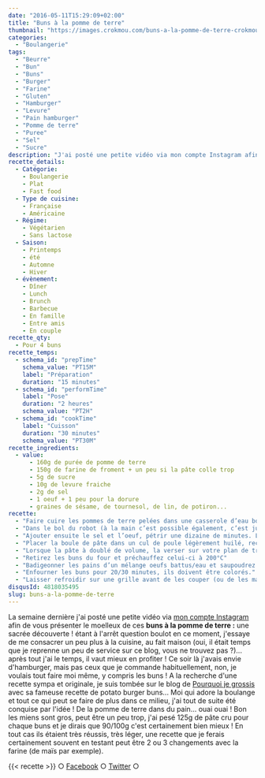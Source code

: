 ```yaml
---
date: "2016-05-11T15:29:09+02:00"
title: "Buns à la pomme de terre"
thumbnail: "https://images.crokmou.com/buns-a-la-pomme-de-terre-crokmou-blog-culinaire.jpg"
categories:
  - "Boulangerie"
tags:
  - "Beurre"
  - "Bun"
  - "Buns"
  - "Burger"
  - "Farine"
  - "Gluten"
  - "Hamburger"
  - "Levure"
  - "Pain hamburger"
  - "Pomme de terre"
  - "Puree"
  - "Sel"
  - "Sucre"
description: "J'ai posté une petite vidéo via mon compte Instagram afin de vous présenter le moelleux de ces buns à la pomme de terre, une sacrée découverte !"
recette_details:
  - Catégorie:
    - Boulangerie
    - Plat
    - Fast food
  - Type de cuisine:
    - Française
    - Américaine
  - Régime:
    - Végétarien
    - Sans lactose
  - Saison:
    - Printemps
    - été
    - Automne
    - Hiver
  - évènement:
    - Dîner
    - Lunch
    - Brunch
    - Barbecue
    - En famille
    - Entre amis
    - En couple
recette_qty:
  - Pour 4 buns
recette_temps:
  - schema_id: "prepTime"
    schema_value: "PT15M"
    label: "Préparation"
    duration: "15 minutes"
  - schema_id: "performTime"
    label: "Pose"
    duration: "2 heures"
    schema_value: "PT2H"
  - schema_id: "cookTime"
    label: "Cuisson"
    duration: "30 minutes"
    schema_value: "PT30M"
recette_ingredients:
  - value:
      - 160g de purée de pomme de terre
      - 150g de farine de froment + un peu si la pâte colle trop
      - 5g de sucre
      - 10g de levure fraiche
      - 2g de sel
      - 1 oeuf + 1 peu pour la dorure
      - graines de sésame, de tournesol, de lin, de potiron...
recette:
  - "Faire cuire les pommes de terre pelées dans une casserole d’eau bouillante. Une fois celles-ci bien cuites, les écraser en purée avec un peu de beurre. Réserver"
  - "Dans le bol du robot (à la main c’est possible également, c’est juste plus sportif ;)), verser la farine, le sucre, la levure et la purée. Mélanger durant 2 minutes à l’aide du crochet."
  - "Ajouter ensuite le sel et l’oeuf, pétrir une dizaine de minutes. La pâte doit être légèrement collante mais assez souple."
  - "Placer la boule de pâte dans un cul de poule légèrement huilé, recouvrir d’un torchon propre et laisser pousser 45/60 minutes dans un endroit un peu chaud (idéalement 30°C). Pas d’étuve à disposition ? J’ai donc ma petite technique : je pose mon cul de poule sur une plaque au milieu du four, en bas du four je mets un bol rempli d’eau bouillante et je ferme le four. Cela fonctionne plutôt bien jusqu’ici !"
  - "Lorsque la pâte à doublé de volume, la verser sur votre plan de travail fariné, [dégazer](https://youtu.be/XSsBFY4ikhY) un peu puis détailler des boules de 90g environ. [Bouler les pâtons](https://www.youtube.com/watch?v=N1W5LxbSD3o) et les placer de manière espacée sur votre plaque à four préalablement recouverte de papier sulfurisé.  Couvrir à nouveau du torchon et laisser pousser 45 minutes environ (toujours dans un endroit chaud). Lorsque vous appuyez légèrement sur vos pâtons, la pâte doit revenir d’elle même et celle-ci doit légèrement coller au doigt. Si le doigt reste enfoncé c’est que ce n’est pas assez poussé ! Laissez donc 10 minutes de plus."
  - "Retirez les buns du four et préchauffez celui-ci à 200°C"
  - "Badigeonner les pains d’un mélange oeufs battus/eau et saupoudrez des graines de votre choix"
  - "Enfourner les buns pour 20/30 minutes, ils doivent être colorés."
  - "Laisser refroidir sur une grille avant de les couper (ou de les manger)   Par cette chaleur, la pâte pousse sans avoir besoin du four, profitez-en 😉"
disqusId: 4818035495
slug: buns-a-la-pomme-de-terre
---
```


La semaine dernière j'ai posté une petite vidéo via [mon compte Instagram](https://www.instagram.com/p/BE1YdulQQ2O/) afin de vous présenter le moelleux de ces **buns à la pomme de terre :** une sacrée découverte ! étant à l'arrêt question boulot en ce moment, j'essaye de me consacrer un peu plus à la cuisine, au fait maison (oui, il était temps que je reprenne un peu de service sur ce blog, vous ne trouvez pas ?)... après tout j'ai le temps, il vaut mieux en profiter ! Ce soir là j'avais envie d'hamburger, mais pas ceux que je commande habituellement, non, je voulais tout faire moi même, y compris les buns ! A la recherche d'une recette sympa et originale, je suis tombée sur le blog de [Pourquoi je grossis](http://pourquoijegrossis.com/2016/04/potato-burger-buns-ou-pains-brioches-a-la-pomme-de-terre-1-2/) avec sa fameuse recette de potato burger buns... Moi qui adore la boulange et tout ce qui peut se faire de plus dans ce milieu, j'ai tout de suite été conquise par l'idée ! De la pomme de terre dans du pain... ouai ouai ! Bon les miens sont gros, peut être un peu trop, j'ai pesé 125g de pâte cru pour chaque buns et je dirais que 90/100g c'est certainement bien mieux ! En tout cas ils étaient très réussis, très léger, une recette que je ferais certainement souvent en testant peut être 2 ou 3 changements avec la farine (de maïs par exemple).

{{< recette >}}
○ [Facebook](https://www.facebook.com/crokmou.blog) ○ [Twitter](https://twitter.com/Crokmou) ○
